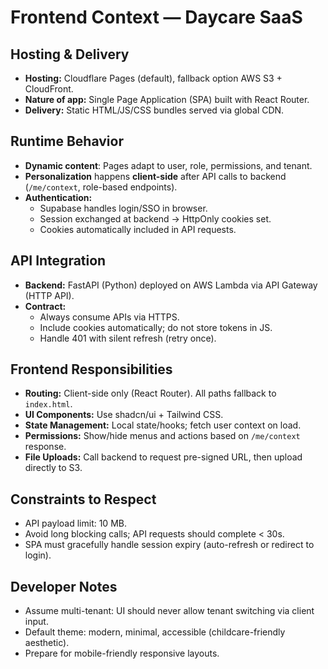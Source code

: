 # Frontend Context — Daycare SaaS

## Hosting & Delivery
- **Hosting:** Cloudflare Pages (default), fallback option AWS S3 + CloudFront.  
- **Nature of app:** Single Page Application (SPA) built with React Router.  
- **Delivery:** Static HTML/JS/CSS bundles served via global CDN.  

## Runtime Behavior
- **Dynamic content**: Pages adapt to user, role, permissions, and tenant.  
- **Personalization** happens **client-side** after API calls to backend (`/me/context`, role-based endpoints).  
- **Authentication:**  
  - Supabase handles login/SSO in browser.  
  - Session exchanged at backend → HttpOnly cookies set.  
  - Cookies automatically included in API requests.  

## API Integration
- **Backend:** FastAPI (Python) deployed on AWS Lambda via API Gateway (HTTP API).  
- **Contract:**  
  - Always consume APIs via HTTPS.  
  - Include cookies automatically; do not store tokens in JS.  
  - Handle 401 with silent refresh (retry once).  

## Frontend Responsibilities
- **Routing:** Client-side only (React Router). All paths fallback to `index.html`.  
- **UI Components:** Use shadcn/ui + Tailwind CSS.  
- **State Management:** Local state/hooks; fetch user context on load.  
- **Permissions:** Show/hide menus and actions based on `/me/context` response.  
- **File Uploads:** Call backend to request pre-signed URL, then upload directly to S3.  

## Constraints to Respect
- API payload limit: 10 MB.  
- Avoid long blocking calls; API requests should complete < 30s.  
- SPA must gracefully handle session expiry (auto-refresh or redirect to login).  

## Developer Notes
- Assume multi-tenant: UI should never allow tenant switching via client input.  
- Default theme: modern, minimal, accessible (childcare-friendly aesthetic).  
- Prepare for mobile-friendly responsive layouts.  

